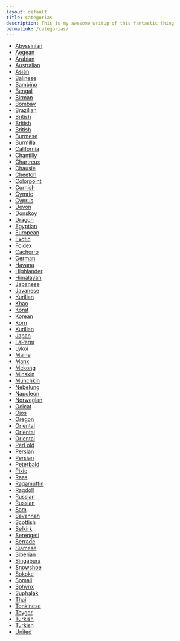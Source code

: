 ```yaml
---
layout: default
title: Categorias
description: This is my awesome writup of this fantastic thing
permalink: /categorias/
---
```


<ul class="cf w-100 mw8 center pa4 ph2-l pv5-l list">
  <li class="dib mr2"><a href="#" class="f6 f5-ns b db pa2 link dim mid-gray">Abyssinian</a></li>
  <li class="dib mr2"><a href="#" class="f6 f5-ns b db pa2 link dim mid-gray">Aegean</a></li>
  <li class="dib mr2"><a href="#" class="f6 f5-ns b db pa2 link dim mid-gray">Arabian</a></li>
  <li class="dib mr2"><a href="#" class="f6 f5-ns b db pa2 link dim mid-gray">Australian</a></li>
  <li class="dib mr2"><a href="#" class="f6 f5-ns b db pa2 link dim mid-gray">Asian</a></li>
  <li class="dib mr2"><a href="#" class="f6 f5-ns b db pa2 link dim mid-gray">Balinese</a></li>
  <li class="dib mr2"><a href="#" class="f6 f5-ns b db pa2 link dim mid-gray">Bambino</a></li>
  <li class="dib mr2"><a href="#" class="f6 f5-ns b db pa2 link dim mid-gray">Bengal</a></li>
  <li class="dib mr2"><a href="#" class="f6 f5-ns b db pa2 link dim mid-gray">Birman</a></li>
  <li class="dib mr2"><a href="#" class="f6 f5-ns b db pa2 link dim mid-gray">Bombay</a></li>
  <li class="dib mr2"><a href="#" class="f6 f5-ns b db pa2 link dim mid-gray">Brazilian</a></li>
  <li class="dib mr2"><a href="#" class="f6 f5-ns b db pa2 link dim mid-gray">British</a></li>
  <li class="dib mr2"><a href="#" class="f6 f5-ns b db pa2 link dim mid-gray">British</a></li>
  <li class="dib mr2"><a href="#" class="f6 f5-ns b db pa2 link dim mid-gray">British</a></li>
  <li class="dib mr2"><a href="#" class="f6 f5-ns b db pa2 link dim mid-gray">Burmese</a></li>
  <li class="dib mr2"><a href="#" class="f6 f5-ns b db pa2 link dim mid-gray">Burmilla</a></li>
  <li class="dib mr2"><a href="#" class="f6 f5-ns b db pa2 link dim mid-gray">California</a></li>
  <li class="dib mr2"><a href="#" class="f6 f5-ns b db pa2 link dim mid-gray">Chantilly</a></li>
  <li class="dib mr2"><a href="#" class="f6 f5-ns b db pa2 link dim mid-gray">Chartreux</a></li>
  <li class="dib mr2"><a href="#" class="f6 f5-ns b db pa2 link dim mid-gray">Chausie</a></li>
  <li class="dib mr2"><a href="#" class="f6 f5-ns b db pa2 link dim mid-gray">Cheetoh</a></li>
  <li class="dib mr2"><a href="#" class="f6 f5-ns b db pa2 link dim mid-gray">Colorpoint</a></li>
  <li class="dib mr2"><a href="#" class="f6 f5-ns b db pa2 link dim mid-gray">Cornish</a></li>
  <li class="dib mr2"><a href="#" class="f6 f5-ns b db pa2 link dim mid-gray">Cymric</a></li>
  <li class="dib mr2"><a href="#" class="f6 f5-ns b db pa2 link dim mid-gray">Cyprus</a></li>
  <li class="dib mr2"><a href="#" class="f6 f5-ns b db pa2 link dim mid-gray">Devon</a></li>
  <li class="dib mr2"><a href="#" class="f6 f5-ns b db pa2 link dim mid-gray">Donskoy</a></li>
  <li class="dib mr2"><a href="#" class="f6 f5-ns b db pa2 link dim mid-gray">Dragon</a></li>
  <li class="dib mr2"><a href="#" class="f6 f5-ns b db pa2 link dim mid-gray">Egyptian</a></li>
  <li class="dib mr2"><a href="#" class="f6 f5-ns b db pa2 link dim mid-gray">European</a></li>
  <li class="dib mr2"><a href="#" class="f6 f5-ns b db pa2 link dim mid-gray">Exotic</a></li>
  <li class="dib mr2"><a href="#" class="f6 f5-ns b db pa2 link dim mid-gray">Foldex</a></li>
  <li class="dib mr2"><a href="#" class="f6 f5-ns b db pa2 link dim mid-gray">Cachorro</a></li>
  <li class="dib mr2"><a href="#" class="f6 f5-ns b db pa2 link dim mid-gray">German</a></li>
  <li class="dib mr2"><a href="#" class="f6 f5-ns b db pa2 link dim mid-gray">Havana</a></li>
  <li class="dib mr2"><a href="#" class="f6 f5-ns b db pa2 link dim mid-gray">Highlander</a></li>
  <li class="dib mr2"><a href="#" class="f6 f5-ns b db pa2 link dim mid-gray">Himalayan</a></li>
  <li class="dib mr2"><a href="#" class="f6 f5-ns b db pa2 link dim mid-gray">Japanese</a></li>
  <li class="dib mr2"><a href="#" class="f6 f5-ns b db pa2 link dim mid-gray">Javanese</a></li>
  <li class="dib mr2"><a href="#" class="f6 f5-ns b db pa2 link dim mid-gray">Kurilian</a></li>
  <li class="dib mr2"><a href="#" class="f6 f5-ns b db pa2 link dim mid-gray">Khao</a></li>
  <li class="dib mr2"><a href="#" class="f6 f5-ns b db pa2 link dim mid-gray">Korat</a></li>
  <li class="dib mr2"><a href="#" class="f6 f5-ns b db pa2 link dim mid-gray">Korean</a></li>
  <li class="dib mr2"><a href="#" class="f6 f5-ns b db pa2 link dim mid-gray">Korn</a></li>
  <li class="dib mr2"><a href="#" class="f6 f5-ns b db pa2 link dim mid-gray">Kurilian</a></li>
  <li class="dib mr2"><a href="#" class="f6 f5-ns b db pa2 link dim mid-gray">Japan</a></li>
  <li class="dib mr2"><a href="#" class="f6 f5-ns b db pa2 link dim mid-gray">LaPerm</a></li>
  <li class="dib mr2"><a href="#" class="f6 f5-ns b db pa2 link dim mid-gray">Lykoi</a></li>
  <li class="dib mr2"><a href="#" class="f6 f5-ns b db pa2 link dim mid-gray">Maine</a></li>
  <li class="dib mr2"><a href="#" class="f6 f5-ns b db pa2 link dim mid-gray">Manx</a></li>
  <li class="dib mr2"><a href="#" class="f6 f5-ns b db pa2 link dim mid-gray">Mekong</a></li>
  <li class="dib mr2"><a href="#" class="f6 f5-ns b db pa2 link dim mid-gray">Minskin</a></li>
  <li class="dib mr2"><a href="#" class="f6 f5-ns b db pa2 link dim mid-gray">Munchkin</a></li>
  <li class="dib mr2"><a href="#" class="f6 f5-ns b db pa2 link dim mid-gray">Nebelung</a></li>
  <li class="dib mr2"><a href="#" class="f6 f5-ns b db pa2 link dim mid-gray">Napoleon</a></li>
  <li class="dib mr2"><a href="#" class="f6 f5-ns b db pa2 link dim mid-gray">Norwegian</a></li>
  <li class="dib mr2"><a href="#" class="f6 f5-ns b db pa2 link dim mid-gray">Ocicat</a></li>
  <li class="dib mr2"><a href="#" class="f6 f5-ns b db pa2 link dim mid-gray">Ojos</a></li>
  <li class="dib mr2"><a href="#" class="f6 f5-ns b db pa2 link dim mid-gray">Oregon</a></li>
  <li class="dib mr2"><a href="#" class="f6 f5-ns b db pa2 link dim mid-gray">Oriental</a></li>
  <li class="dib mr2"><a href="#" class="f6 f5-ns b db pa2 link dim mid-gray">Oriental</a></li>
  <li class="dib mr2"><a href="#" class="f6 f5-ns b db pa2 link dim mid-gray">Oriental</a></li>
  <li class="dib mr2"><a href="#" class="f6 f5-ns b db pa2 link dim mid-gray">PerFold</a></li>
  <li class="dib mr2"><a href="#" class="f6 f5-ns b db pa2 link dim mid-gray">Persian</a></li>
  <li class="dib mr2"><a href="#" class="f6 f5-ns b db pa2 link dim mid-gray">Persian</a></li>
  <li class="dib mr2"><a href="#" class="f6 f5-ns b db pa2 link dim mid-gray">Peterbald</a></li>
  <li class="dib mr2"><a href="#" class="f6 f5-ns b db pa2 link dim mid-gray">Pixie</a></li>
  <li class="dib mr2"><a href="#" class="f6 f5-ns b db pa2 link dim mid-gray">Raas</a></li>
  <li class="dib mr2"><a href="#" class="f6 f5-ns b db pa2 link dim mid-gray">Ragamuffin</a></li>
  <li class="dib mr2"><a href="#" class="f6 f5-ns b db pa2 link dim mid-gray">Ragdoll</a></li>
  <li class="dib mr2"><a href="#" class="f6 f5-ns b db pa2 link dim mid-gray">Russian</a></li>
  <li class="dib mr2"><a href="#" class="f6 f5-ns b db pa2 link dim mid-gray">Russian</a></li>
  <li class="dib mr2"><a href="#" class="f6 f5-ns b db pa2 link dim mid-gray">Sam</a></li>
  <li class="dib mr2"><a href="#" class="f6 f5-ns b db pa2 link dim mid-gray">Savannah</a></li>
  <li class="dib mr2"><a href="#" class="f6 f5-ns b db pa2 link dim mid-gray">Scottish</a></li>
  <li class="dib mr2"><a href="#" class="f6 f5-ns b db pa2 link dim mid-gray">Selkirk</a></li>
  <li class="dib mr2"><a href="#" class="f6 f5-ns b db pa2 link dim mid-gray">Serengeti</a></li>
  <li class="dib mr2"><a href="#" class="f6 f5-ns b db pa2 link dim mid-gray">Serrade</a></li>
  <li class="dib mr2"><a href="#" class="f6 f5-ns b db pa2 link dim mid-gray">Siamese</a></li>
  <li class="dib mr2"><a href="#" class="f6 f5-ns b db pa2 link dim mid-gray">Siberian</a></li>
  <li class="dib mr2"><a href="#" class="f6 f5-ns b db pa2 link dim mid-gray">Singapura</a></li>
  <li class="dib mr2"><a href="#" class="f6 f5-ns b db pa2 link dim mid-gray">Snowshoe</a></li>
  <li class="dib mr2"><a href="#" class="f6 f5-ns b db pa2 link dim mid-gray">Sokoke</a></li>
  <li class="dib mr2"><a href="#" class="f6 f5-ns b db pa2 link dim mid-gray">Somali</a></li>
  <li class="dib mr2"><a href="#" class="f6 f5-ns b db pa2 link dim mid-gray">Sphynx</a></li>
  <li class="dib mr2"><a href="#" class="f6 f5-ns b db pa2 link dim mid-gray">Suphalak</a></li>
  <li class="dib mr2"><a href="#" class="f6 f5-ns b db pa2 link dim mid-gray">Thai</a></li>
  <li class="dib mr2"><a href="#" class="f6 f5-ns b db pa2 link dim mid-gray">Tonkinese</a></li>
  <li class="dib mr2"><a href="#" class="f6 f5-ns b db pa2 link dim mid-gray">Toyger</a></li>
  <li class="dib mr2"><a href="#" class="f6 f5-ns b db pa2 link dim mid-gray">Turkish</a></li>
  <li class="dib mr2"><a href="#" class="f6 f5-ns b db pa2 link dim mid-gray">Turkish</a></li>
  <li class="dib mr2"><a href="#" class="f6 f5-ns b db pa2 link dim mid-gray">United</a></li>
</ul>
